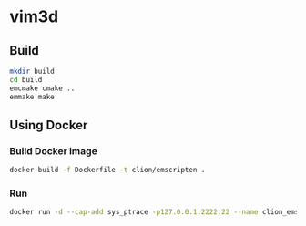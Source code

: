 # vim3d

## Build

```bash
mkdir build
cd build
emcmake cmake ..
emmake make
```

## Using Docker

### Build Docker image

```bash
docker build -f Dockerfile -t clion/emscripten .
```

### Run

```bash
docker run -d --cap-add sys_ptrace -p127.0.0.1:2222:22 --name clion_emscripten clion/emscripten
```